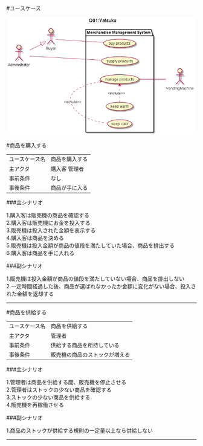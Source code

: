 
#ユースケース

![usecase](Q01.png)

#商品を購入する
  
|              |              |
|--------------|--------------|  
|ユースケース名|商品を購入する|  
|主アクタ      |購入客 管理者 |  
|事前条件      |なし          |  
|事後条件      |商品が手に入る|  

###主シナリオ

1.購入客は販売機の商品を確認する  
2.購入客は販売機にお金を投入する  
3.販売機は投入された金額を表示する  
4.購入客は商品を決める  
5.販売機は投入金額が商品の値段を満たしていた場合、商品を排出する  
6.購入客は商品を手に入れる  
  
###副シナリオ

1.販売機は投入金額が商品の値段を満たしていない場合、商品を排出しない  
2.一定時間経過した後、商品が選ばれなかったか金額に変化がない場合、投入された金額を返却する  

---

#商品を供給する
  
|              |                              |
|--------------|------------------------------|  
|ユースケース名|商品を供給する                |  
|主アクタ      |管理者                        |  
|事前条件      |供給する商品を所持している    |  
|事後条件      |販売機の商品のストックが増える|  

###主シナリオ

1.管理者は商品を供給する間、販売機を停止させる  
2.管理者はストックの少ない商品を確認する  
3.ストックの少ない商品を供給する  
4.販売機を再稼働させる  

###副シナリオ

1.商品のストックが供給する規則の一定量以上なら供給しない  

---

